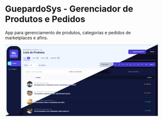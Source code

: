 # GuepardoSys - Gerenciador de Produtos e Pedidos

App para gerenciamento de produtos, categorias e pedidos de marketplaces e afins.

![alt text](https://github.com/dougkusanagi/guepardosys-hub/blob/main/docs/screenshot-themes.png?raw=true)
